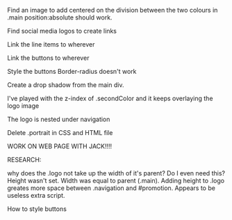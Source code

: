 
Find an image to add centered on the division between the two colours in .main
    position:absolute should work.

Find social media logos to create links

Link the line items to wherever

Link the buttons to wherever

Style the buttons
    Border-radius doesn't work

Create a drop shadow from the main div.

I've played with the z-index of .secondColor and it keeps overlaying the logo image

The logo is nested under navigation

Delete .portrait in CSS and HTML file

WORK ON WEB PAGE WITH JACK!!!!

RESEARCH: 

why does the .logo not take up the width of it's parent? Do I even need this? 
    Height wasn't set. Width was equal to parent (.main).
    Adding height to .logo greates more space between .navigation and #promotion.
    Appears to be useless extra script.

How to style buttons
    
